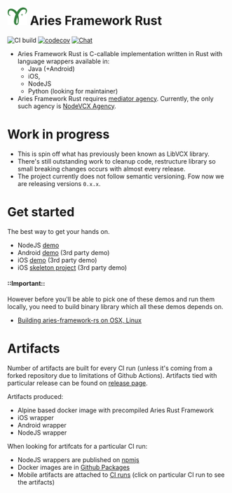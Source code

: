 # <img alt="Hyperledger Aries logo" src="docs/aries-logo.png" width="45px" /> Aries Framework Rust

![CI build](https://github.com/hyperledger/aries-framework-rs/workflows/CI/badge.svg)
[![codecov](https://codecov.io/gh/hyperledger/aries-framework-rs/branch/master/graph/badge.svg)](https://codecov.io/gh/hyperledger/aries-framework-rs)
[![Chat](https://raw.githubusercontent.com/hyperledger/chat-assets/master/aries-framework-rs.svg)](https://chat.hyperledger.org/channel/aries-framework-rs)


- Aries Framework Rust is C-callable implementation written in Rust with language wrappers available in:
  - Java (+Android)
  - iOS, 
  - NodeJS
  - Python (looking for maintainer)  
- Aries Framework Rust requires [mediator agency](https://github.com/hyperledger/aries-rfcs/blob/master/concepts/0046-mediators-and-relays/README.md).
  Currently, the only such agency is [NodeVCX Agency](https://github.com/AbsaOSS/vcxagencynode/).  
  
# Work in progress
- This is spin off what has previously been known as LibVCX library. 
- There's still outstanding work to cleanup code, restructure library so small breaking changes occurs with almost every release.
- The project currently does not follow semantic versioning. Fow now we are releasing versions `0.x.x`. 

# Get started
The best way to get your hands on.  
* NodeJS [demo](https://github.com/hyperledger/aries-framework-rs/tree/master/wrappers/node)
* Android [demo](https://github.com/sktston/vcx-demo-android)  (3rd party demo)
* iOS [demo](https://github.com/sktston/vcx-demo-ios) (3rd party demo)
* iOS [skeleton project](https://github.com/sktston/vcx-skeleton-ios) (3rd party demo)

#### ::Important::
However before you'll be able to pick one of these demos and run them locally, you need to build binary library which
all these demos depends on.  
- [Building aries-framework-rs on OSX, Linux](./docs/build-general.md)

# Artifacts
Number of artifacts are built for every CI run (unless it's coming from a forked repository due to limitations of Github Actions). 
Artifacts tied with particular release can be found on 
 [release page](https://github.com/hyperledger/aries-framework-rs/releases).
 
Artifacts produced:
- Alpine based docker image with precompiled Aries Rust Framework
- iOS wrapper
- Android wrapper
- NodeJS wrapper

When looking for artifcats for a particular CI run:
- NodeJS wrappers are published on [npmjs](https://www.npmjs.com/package/@hyperledger/node-vcx-wrapper)
- Docker images are in [Github Packages](https://github.com/hyperledger/aries-framework-rs/packages)
- Mobile artifacts are attached to [CI runs](https://github.com/hyperledger/aries-framework-rs/actions) (click on particular CI run to
  see the artifacts)
